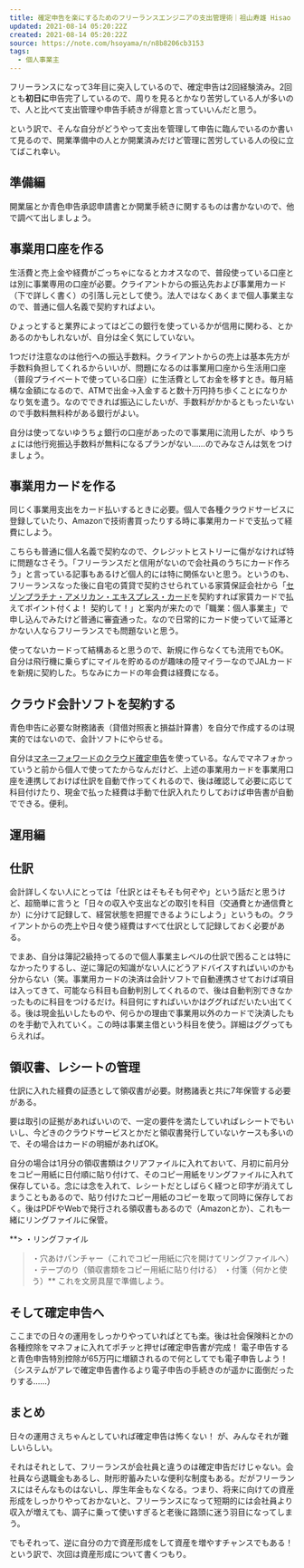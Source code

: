 ```yaml
---
title: 確定申告を楽にするためのフリーランスエンジニアの支出管理術｜祖山寿雄 Hisao Soyama｜note
updated: 2021-08-14 05:20:22Z
created: 2021-08-14 05:20:22Z
source: https://note.com/hsoyama/n/n8b8206cb3153
tags:
  - 個人事業主
---
```


フリーランスになって3年目に突入しているので、確定申告は2回経験済み。2回とも**初日に**申告完了しているので、周りを見るとかなり苦労している人が多いので、人と比べて支出管理や申告手続きが得意と言っていいんだと思う。

という訳で、そんな自分がどうやって支出を管理して申告に臨んでいるのか書いて見るので、開業準備中の人とか開業済みだけど管理に苦労している人の役に立てばこれ幸い。

## 準備編

開業届とか青色申告承認申請書とか開業手続きに関するものは書かないので、他で調べて出しましょう。

## 事業用口座を作る

生活費と売上金や経費がごっちゃになるとカオスなので、普段使っている口座とは別に事業専用の口座が必要。クライアントからの振込先および事業用カード（下で詳しく書く）の引落し元として使う。法人ではなくあくまで個人事業主なので、普通に個人名義で契約すればよい。

ひょっとすると業界によってはどこの銀行を使っているかが信用に関わる、とかあるのかもしれないが、自分は全く気にしていない。

1つだけ注意なのは他行への振込手数料。クライアントからの売上は基本先方が手数料負担してくれるからいいが、問題になるのは事業用口座から生活用口座（普段プライベートで使っている口座）に生活費としてお金を移すとき。毎月結構な金額になるので、ATMで出金→入金すると数十万円持ち歩くことになりかなり気を遣う。なのでできれば振込にしたいが、手数料がかかるともったいないので手数料無料枠がある銀行がよい。

自分は使ってないゆうちょ銀行の口座があったので事業用に流用したが、ゆうちょには他行宛振込手数料が無料になるプランがない……のでみなさんは気をつけましょう。

## 事業用カードを作る

同じく事業用支出をカード払いするときに必要。個人で各種クラウドサービスに登録していたり、Amazonで技術書買ったりする時に事業用カードで支払って経費にしよう。

こちらも普通に個人名義で契約なので、クレジットヒストリーに傷がなければ特に問題なさそう。「フリーランスだと信用がないので会社員のうちにカード作ろう」と言っている記事もあるけど個人的には特に関係ないと思う。というのも、フリーランスなった後に自宅の賃貸で契約させられている家賃保証会社から「[セゾンプラチナ・アメリカン・エキスプレス・カード](https://www.saisoncard.co.jp/amex/platinum/)を契約すれば家賃カードで払えてポイント付くよ！ 契約して！」と案内が来たので「職業：個人事業主」で申し込んでみたけど普通に審査通った。なので日常的にカード使っていて延滞とかない人ならフリーランスでも問題ないと思う。

使ってないカードって結構あると思うので、新規に作らなくても流用でもOK。自分は飛行機に乗らずにマイルを貯めるのが趣味の陸マイラーなのでJALカードを新規に契約した。ちなみにカードの年会費は経費になる。

## クラウド会計ソフトを契約する

青色申告に必要な財務諸表（貸借対照表と損益計算書）を自分で作成するのは現実的ではないので、会計ソフトにやらせる。

自分は[マネーフォワードのクラウド確定申告](https://biz.moneyforward.com/tax_return/)を使っている。なんでマネフォかっていうと前から個人で使ってたからなんだけど、上述の事業用カードを事業用口座を連携しておけば仕訳を自動で作ってくれるので、後は確認して必要に応じて科目付けたり、現金で払った経費は手動で仕訳入れたりしておけば申告書が自動でできる。便利。

## 運用編

## 仕訳

会計詳しくない人にとっては「仕訳とはそもそも何ぞや」という話だと思うけど、超簡単に言うと「日々の収入や支出などの取引を科目（交通費とか通信費とか）に分けて記録して、経営状態を把握できるようにしよう」というもの。クライアントからの売上や日々使う経費はすべて仕訳として記録しておく必要がある。

でまあ、自分は簿記2級持ってるので個人事業主レベルの仕訳で困ることは特になかったりするし、逆に簿記の知識がない人にどうアドバイスすればいいのかも分からない（笑。事業用カードの決済は会計ソフトで自動連携させておけば項目は入ってきて、可能なら科目も自動判別してくれるので、後は自動判別できなかったものに科目をつけるだけ。科目何にすればいいかはググればだいたい出てくる。後は現金払いしたものや、何らかの理由で事業用以外のカードで決済したものを手動で入れていく。この時は事業主借という科目を使う。詳細はググってもらえれば。

## 領収書、レシートの管理

仕訳に入れた経費の証憑として領収書が必要。財務諸表と共に7年保管する必要がある。

要は取引の証拠があればいいので、一定の要件を満たしていればレシートでもいいし、今どきのクラウドサービスとかだと領収書発行していないケースも多いので、その場合はカードの明細があればOK。

自分の場合は1月分の領収書類はクリアファイルに入れておいて、月初に前月分をコピー用紙に日付順に貼り付けて、そのコピー用紙をリングファイルに入れて保存している。念には念を入れて、レシートだとしばらく経つと印字が消えてしまうこともあるので、貼り付けたコピー用紙のコピーを取って同時に保存しておく。後はPDFやWebで発行される領収書もあるので（Amazonとか）、これも一緒にリングファイルに保管。

**> ・リングファイル
> ・穴あけパンチャー（これでコピー用紙に穴を開けてリングファイルへ）
> ・テープのり（領収書類をコピー用紙に貼り付ける）
> ・付箋（何かと使う）**
これを文房具屋で準備しよう。

## そして確定申告へ

ここまでの日々の運用をしっかりやっていればとても楽。後は社会保険料とかの各種控除をマネフォに入れてポチッと押せば確定申告書が完成！ 電子申告すると青色申告特別控除が65万円に増額されるので何としてでも電子申告しよう！ （システムがアレで確定申告書作るより電子申告の手続きのが遥かに面倒だったりする……）

## まとめ

日々の運用さえちゃんとしていれば確定申告は怖くない！ が、みんなそれが難しいらしい。

それはそれとして、フリーランスが会社員と違うのは確定申告だけじゃない。会社員なら退職金もあるし、財形貯蓄みたいな便利な制度もある。だがフリーランスにはそんなものはないし、厚生年金もなくなる。つまり、将来に向けての資産形成をしっかりやっておかないと、フリーランスになって短期的には会社員より収入が増えても、調子に乗って使いすぎると老後に路頭に迷う羽目になってしまう。

でもそれって、逆に自分の力で資産形成をして資産を増やすチャンスでもある！ という訳で、次回は資産形成について書くつもり。